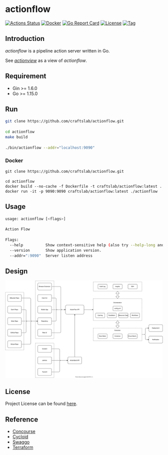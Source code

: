 # actionflow

[![Actions Status](https://github.com/craftslab/actionflow/workflows/CI/badge.svg?branch=master&event=push)](https://github.com/craftslab/actionflow/actions?query=workflow%3ACI)
[![Docker](https://img.shields.io/docker/pulls/craftslab/actionflow)](https://hub.docker.com/r/craftslab/actionflow)
[![Go Report Card](https://goreportcard.com/badge/github.com/craftslab/actionflow)](https://goreportcard.com/report/github.com/craftslab/actionflow)
[![License](https://img.shields.io/github/license/craftslab/actionflow.svg?color=brightgreen)](https://github.com/craftslab/actionflow/blob/master/LICENSE)
[![Tag](https://img.shields.io/github/tag/craftslab/actionflow.svg?color=brightgreen)](https://github.com/craftslab/actionflow/tags)



## Introduction

*actionflow* is a pipeline action server written in Go.

See *[actionview](https://github.com/craftslab/actionview/)* as a view of *actionflow*.



## Requirement

- Gin >= 1.6.0
- Go >= 1.15.0



## Run

```bash
git clone https://github.com/craftslab/actionflow.git

cd actionflow
make build

./bin/actionflow --addr="localhost:9090"
```



### Docker

```
git clone https://github.com/craftslab/actionflow.git

cd actionflow
docker build --no-cache -f Dockerfile -t craftslab/actionflow:latest .
docker run -it -p 9090:9090 craftslab/actionflow:latest ./actionflow
```



## Usage

```bash
usage: actionflow [<flags>]

Action Flow

Flags:
  --help          Show context-sensitive help (also try --help-long and --help-man).
  --version       Show application version.
  --addr=":9090"  Server listen address
```



## Design

![design](design.svg)



## License

Project License can be found [here](LICENSE).



## Reference

- [Concourse](https://concourse-ci.org)
- [Cycloid](https://cycloid.io)
- [Swaggo](https://github.com/swaggo/swag/tree/master/example)
- [Terraform](https://www.terraform.io)
